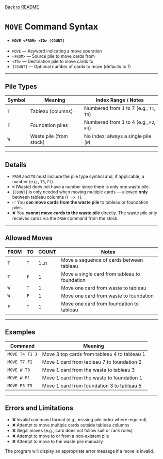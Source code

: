 [Back to README](README.md)

# `MOVE` Command Syntax
- #### `MOVE <FROM> <TO> [COUNT]`
- `MOVE` — Keyword indicating a move operation
- `<FROM>` — Source pile to move cards from
- `<TO>` — Destination pile to move cards to
- `[COUNT]` — Optional number of cards to move (defaults to 1)

---

## Pile Types

| Symbol | Meaning                 | Index Range / Notes                     |
|--------|-------------------------|-----------------------------------------|
| `T`    | Tableau (columns)       | Numbered from 1 to 7 (e.g., `T1`, `T3`) |
| `F`    | Foundation piles        | Numbered from 1 to 4 (e.g., `F2`, `F4`) |
| `W`    | Waste pile (from stock) | No index; always a single pile (`W`)    |

---

## Details

- `FROM` and `TO` must include the pile type symbol and, if applicable, a number (e.g., `T3`, `F1`).
- `W` (Waste) does not have a number since there is only one waste pile.
- `[COUNT]` is only needed when moving multiple cards — allowed **only** between tableau columns (`T -> T`).
- ✅ You **can move cards from the waste pile** to tableau or foundation piles.
- ❌ You **cannot move cards to the waste pile** directly. The waste pile only receives cards via the `DRAW` command from the stock.

---

## Allowed Moves

| FROM | TO  | COUNT | Notes                                         |
|------|-----|-------|-----------------------------------------------|
| `T`  | `T` | 1..n  | Move a sequence of cards between tableau      |
| `T`  | `F` | 1     | Move a single card from tableau to foundation |
| `W`  | `T` | 1     | Move one card from waste to tableau           |
| `W`  | `F` | 1     | Move one card from waste to foundation        |
| `F`  | `T` | 1     | Move one card from foundation to tableau      |

---

## Examples

| Command        | Meaning                                      |
|----------------|----------------------------------------------|
| `MOVE T4 T1 3` | Move 3 top cards from tableau 4 to tableau 1 |
| `MOVE T7 F2`   | Move 1 card from tableau 7 to foundation 2   |
| `MOVE W T3`    | Move 1 card from the waste to tableau 3      |
| `MOVE W F1`    | Move 1 card from the waste to foundation 1   |
| `MOVE F3 T5`   | Move 1 card from foundation 3 to tableau 5   |

---

## Errors and Limitations

- ❌ Invalid command format (e.g., missing pile index where required)
- ❌ Attempt to move multiple cards outside tableau columns
- ❌ Illegal moves (e.g., card does not follow suit or rank rules)
- ❌ Attempt to move to or from a non-existent pile
- ❌ Attempt to move to the waste pile manually

The program will display an appropriate error message if a move is invalid.
